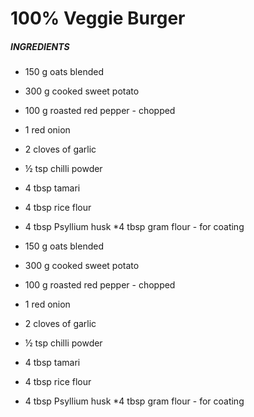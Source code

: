 # 100% Veggie Burger

##### INGREDIENTS

* 150 g oats blended 
* 300 g cooked sweet potato  
* 100 g roasted red pepper - chopped
* 1 red onion
* 2 cloves of garlic
* ½ tsp chilli powder
* 4 tbsp tamari
* 4 tbsp rice flour
* 4 tbsp Psyllium husk
*4 tbsp gram flour - for coating



* 150 g oats blended 
* 300 g cooked sweet potato  
* 100 g roasted red pepper - chopped
* 1 red onion
* 2 cloves of garlic
* ½ tsp chilli powder
* 4 tbsp tamari
* 4 tbsp rice flour
* 4 tbsp Psyllium husk
*4 tbsp gram flour - for coating




